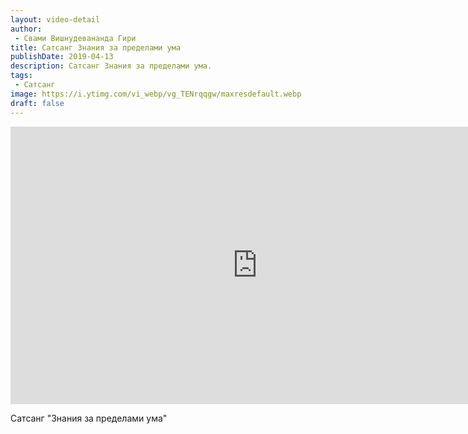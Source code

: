 ```yaml
---
layout: video-detail
author:
 - Свами Вишнудевананда Гири
title: Сатсанг Знания за пределами ума
publishDate: 2019-04-13
description: Сатсанг Знания за пределами ума. 
tags: 
 - Сатсанг
image: https://i.ytimg.com/vi_webp/vg_TENrqqgw/maxresdefault.webp
draft: false
---
```


<iframe width="790" height="444" src="https://www.youtube.com/embed/vg_TENrqqgw" frameborder="0" allowfullscreen=""></iframe> 

  Сатсанг "Знания за пределами ума"

  

 